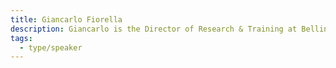 ```yaml
---
title: Giancarlo Fiorella
description: Giancarlo is the Director of Research & Training at Bellingcat, a non-profit organization that works with open source data to investigate war crimes and other types of wrongdoing. He is also an Assistant Professor at Utrecht University's Global Justice Investigations Lab, and holds a PhD from the University of Toronto's Centre for Criminology & Sociolegal Studies.
tags:
  - type/speaker
---
```

